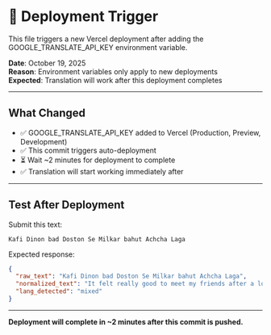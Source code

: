# 🚀 Deployment Trigger

This file triggers a new Vercel deployment after adding the GOOGLE_TRANSLATE_API_KEY environment variable.

**Date**: October 19, 2025  
**Reason**: Environment variables only apply to new deployments  
**Expected**: Translation will work after this deployment completes  

---

## What Changed

- ✅ GOOGLE_TRANSLATE_API_KEY added to Vercel (Production, Preview, Development)
- ✅ This commit triggers auto-deployment
- ⏳ Wait ~2 minutes for deployment to complete
- ✅ Translation will start working immediately after

---

## Test After Deployment

Submit this text:
```
Kafi Dinon bad Doston Se Milkar bahut Achcha Laga
```

Expected response:
```json
{
  "raw_text": "Kafi Dinon bad Doston Se Milkar bahut Achcha Laga",
  "normalized_text": "It felt really good to meet my friends after a long time",
  "lang_detected": "mixed"
}
```

---

**Deployment will complete in ~2 minutes after this commit is pushed.**
